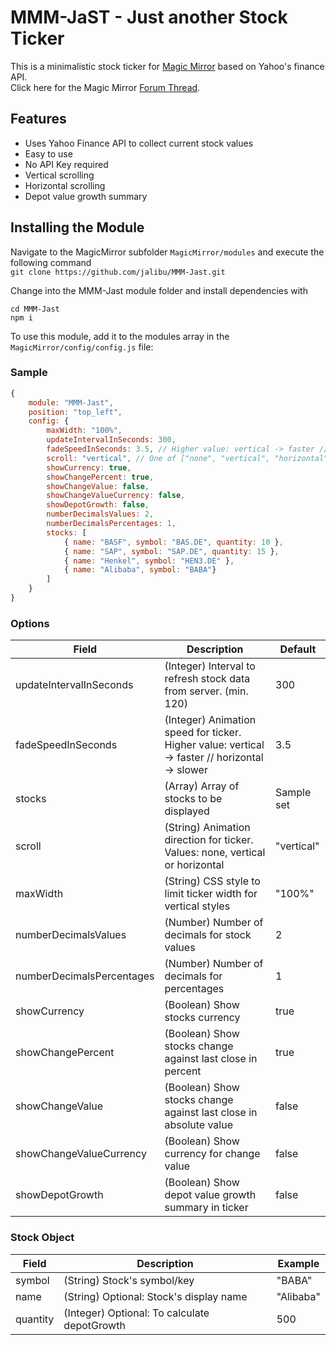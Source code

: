 # MMM-JaST - **J**ust **a**nother **S**tock **T**icker
This is a minimalistic stock ticker for [Magic Mirror](https://magicmirror.builders/) based on Yahoo's finance API.  
Click here for the Magic Mirror [Forum Thread](https://forum.magicmirror.builders/topic/12507/mmm-jast-just-another-stock-ticker).

## Features
- Uses Yahoo Finance API to collect current stock values
- Easy to use
- No API Key required
- Vertical scrolling
- Horizontal scrolling
- Depot value growth summary

## Installing the Module
Navigate to the MagicMirror subfolder `MagicMirror/modules` and execute the following command  
`git clone https://github.com/jalibu/MMM-Jast.git`

Change into the MMM-Jast module folder and install dependencies with  
```
cd MMM-Jast
npm i
```

To use this module, add it to the modules array in the `MagicMirror/config/config.js` file:

### Sample
```javascript
{
	module: "MMM-Jast",
	position: "top_left",
	config: {
		maxWidth: "100%",
		updateIntervalInSeconds: 300,
		fadeSpeedInSeconds: 3.5, // Higher value: vertical -> faster // horizontal -> slower
		scroll: "vertical", // One of ["none", "vertical", "horizontal"]
		showCurrency: true,
		showChangePercent: true,
		showChangeValue: false,
		showChangeValueCurrency: false,
		showDepotGrowth: false,
		numberDecimalsValues: 2,
		numberDecimalsPercentages: 1,
		stocks: [
			{ name: "BASF", symbol: "BAS.DE", quantity: 10 },
			{ name: "SAP", symbol: "SAP.DE", quantity: 15 },
			{ name: "Henkel", symbol: "HEN3.DE" },
			{ name: "Alibaba", symbol: "BABA"}
		]
	}
}
```
### Options
| Field    					| Description 																	| Default 				|
| -------- 					| -------- 																		| -------- 				|
| updateIntervalInSeconds   | (Integer) Interval to refresh stock data from server.	(min. 120)				| 300   	|
| fadeSpeedInSeconds		| (Integer) Animation speed for ticker.	Higher value: vertical -> faster // horizontal -> slower										| 3.5   				|
| stocks					| (Array<Stock>) Array of stocks to be displayed								| Sample set			|
| scroll					| (String) Animation direction for ticker. Values: none, vertical or horizontal	| "vertical"  			|
| maxWidth					| (String) CSS style to limit ticker width for vertical styles					| "100%"   				|
| numberDecimalsValues		| (Number) Number of decimals for stock values  								| 2   	     			|
| numberDecimalsPercentages	| (Number) Number of decimals for percentages									| 1	    				|
| showCurrency				| (Boolean) Show stocks currency												| true   				|
| showChangePercent			| (Boolean) Show stocks change against last close in percent					| true   				|
| showChangeValue			| (Boolean) Show stocks change against last close in absolute value				| false   				|
| showChangeValueCurrency	| (Boolean) Show currency for change value										| false   				|
| showDepotGrowth			| (Boolean) Show depot value growth summary in ticker							| false   				|

### Stock Object
| Field    			| Description 														| Example 	|
| -------- 			| -------- 															| -------- 	|
| symbol   			| (String) Stock's symbol/key   									| "BABA"   	|
| name   			| (String) Optional: Stock's display name   						| "Alibaba"	|
| quantity   		| (Integer) Optional: To calculate depotGrowth   					| 500   	|
